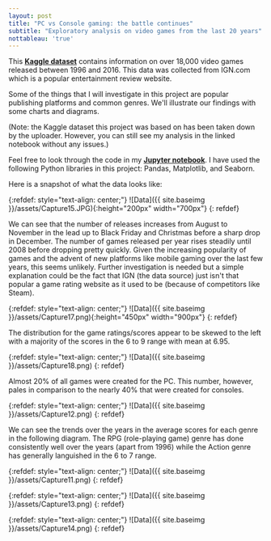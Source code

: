 ```yaml
---
layout: post
title: "PC vs Console gaming: the battle continues"
subtitle: "Exploratory analysis on video games from the last 20 years"
nottableau: 'true'
---
```



This **[Kaggle dataset](https://www.kaggle.com/egrinstein/20-years-of-games)** contains information on over 18,000 video games released between 1996 and 2016. This data was collected from IGN.com which is a popular entertainment review website.

Some of the things that I will investigate in this project are popular publishing platforms and common genres. We'll illustrate our findings with some charts and diagrams.

(Note: the Kaggle dataset this project was based on has been taken down by the uploader. However, you can still see my analysis in the linked notebook without any issues.)

Feel free to look through the code in my **[Jupyter notebook](https://nbviewer.jupyter.org/github/h2kh/video_game_exploratory/blob/master/game-analysis.ipynb)**. I have used the following Python libraries in this project: Pandas, Matplotlib, and Seaborn.

Here is a snapshot of what the data looks like: 

{:refdef: style="text-align: center;"}
![Data]({{ site.baseimg }}/assets/Capture15.JPG){:height="200px" width="700px"}
{: refdef}

We can see that the number of releases increases from August to November in the lead up to Black Friday and Christmas before a sharp drop in December. The number of games released per year rises steadily until 2008 before dropping pretty quickly. Given the increasing popularity of games and the advent of new platforms like mobile gaming over the last few years, this seems unlikely. Further investigation is needed but a simple explanation could be the fact that IGN (the data source) just isn't that popular a game rating website as it used to be (because of competitors like Steam).

{:refdef: style="text-align: center;"}
![Data]({{ site.baseimg }}/assets/Capture17.png){:height="450px" width="900px"}
{: refdef}

The distribution for the game ratings/scores appear to be skewed to the left with a majority of the scores in the 6 to 9 range with mean at 6.95.

{:refdef: style="text-align: center;"}
![Data]({{ site.baseimg }}/assets/Capture18.png)
{: refdef}

Almost 20% of all games were created for the PC. This number, however, pales in comparison to the nearly 40% that were created for consoles.

{:refdef: style="text-align: center;"}
![Data]({{ site.baseimg }}/assets/Capture12.png)
{: refdef}

We can see the trends over the years in the average scores for each genre in the following diagram. The RPG (role-playing game) genre has done consistently well over the years (apart from 1996) while the Action genre has generally languished in the 6 to 7 range.

{:refdef: style="text-align: center;"}
![Data]({{ site.baseimg }}/assets/Capture11.png)
{: refdef}

{:refdef: style="text-align: center;"}
![Data]({{ site.baseimg }}/assets/Capture13.png)
{: refdef}

{:refdef: style="text-align: center;"}
![Data]({{ site.baseimg }}/assets/Capture14.png)
{: refdef}




